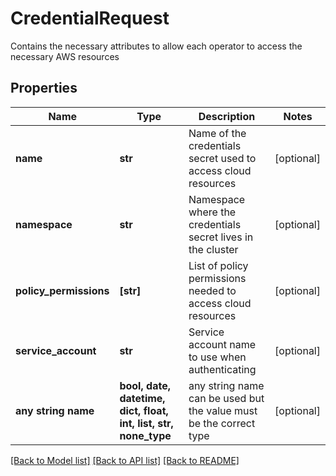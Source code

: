 # CredentialRequest

Contains the necessary attributes to allow each operator to access the necessary AWS resources

## Properties
Name | Type | Description | Notes
------------ | ------------- | ------------- | -------------
**name** | **str** | Name of the credentials secret used to access cloud resources | [optional] 
**namespace** | **str** | Namespace where the credentials secret lives in the cluster | [optional] 
**policy_permissions** | **[str]** | List of policy permissions needed to access cloud resources | [optional] 
**service_account** | **str** | Service account name to use when authenticating | [optional] 
**any string name** | **bool, date, datetime, dict, float, int, list, str, none_type** | any string name can be used but the value must be the correct type | [optional]

[[Back to Model list]](../README.md#documentation-for-models) [[Back to API list]](../README.md#documentation-for-api-endpoints) [[Back to README]](../README.md)


